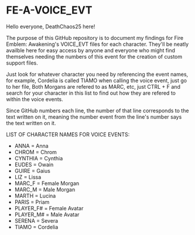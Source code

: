 # FE-A-VOICE_EVT

Hello everyone, DeathChaos25 here!

The purpose of this GitHub repository is to document my findings for Fire Emblem: Awakening's VOICE_EVT files for each character.
They'll be neatly availble here for easy access by anyone and everyone who might find themselves needing
the numbers of this event for the creation of custom support files.

Just look for whatever character you need by referencing the event names, for example,
Cordelia is called TIAMO when calling the voice event, just go to her file, 
Both Morgans are refered to as MARC, etc, just CTRL + F and search for your character in this list 
to find out how they are refered to within the voice events.

Since GitHub numbers each line, the number of that line corresponds to the text written on it, 
meaning the number event from the line's number says the text written on it.

LIST OF CHARACTER NAMES FOR VOICE EVENTS:
- ANNA = Anna
- CHROM = Chrom
- CYNTHIA = Cynthia
- EUDES = Owain
- GUIRE = Gaius
- LIZ = Lissa
- MARC_F = Female Morgan
- MARC_M = Male Morgan
- MARTH = Lucina
- PARIS = Priam
- PLAYER_F# = Female Avatar
- PLAYER_M# = Male Avatar
- SERENA = Severa
- TIAMO = Cordelia
